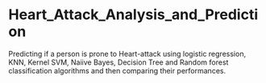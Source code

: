 # Heart_Attack_Analysis_and_Prediction
Predicting if a person is prone to Heart-attack using logistic regression, KNN, Kernel SVM, Naiive Bayes, Decision Tree and Random forest classification algorithms and then comparing their performances.
